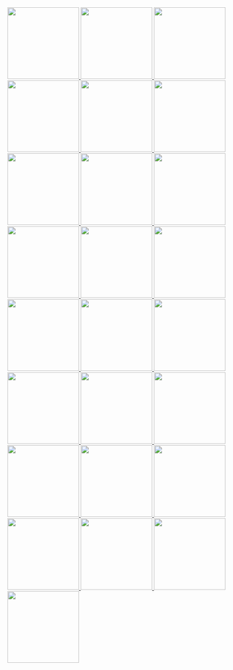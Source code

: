 <!-- AOC TILES BEGIN -->
<a href="2022/01_Calorie_Counting/2.ts">
  <img src="../assets/Media/2022/01.png" width="161px">
</a>
<a href="2022/02_Rock_Paper_Scissors/2.ts">
  <img src="../assets/Media/2022/02.png" width="161px">
</a>
<a href="2022/03_Rucksack_Reorganization/2.ts">
  <img src="../assets/Media/2022/03.png" width="161px">
</a>
<a href="2022/04_Camp_Cleanup/2.ts">
  <img src="../assets/Media/2022/04.png" width="161px">
</a>
<a href="2022/05_Supply_Stacks/2.ts">
  <img src="../assets/Media/2022/05.png" width="161px">
</a>
<a href="2022/06_Tuning_Trouble/2.ts">
  <img src="../assets/Media/2022/06.png" width="161px">
</a>
<a href="2022/07_No_Space_Left_On_Device/2.ts">
  <img src="../assets/Media/2022/07.png" width="161px">
</a>
<a href="2022/08_Treetop_Tree_House/2.ts">
  <img src="../assets/Media/2022/08.png" width="161px">
</a>
<a href="2022/09_Rope_Bridge/2.ts">
  <img src="../assets/Media/2022/09.png" width="161px">
</a>
<a href="https://adventofcode.com/2022">
  <img src="../assets/Media/2022/10.png" width="161px">
</a>
<a href="https://adventofcode.com/2022">
  <img src="../assets/Media/2022/11.png" width="161px">
</a>
<a href="https://adventofcode.com/2022">
  <img src="../assets/Media/2022/12.png" width="161px">
</a>
<a href="https://adventofcode.com/2022">
  <img src="../assets/Media/2022/13.png" width="161px">
</a>
<a href="https://adventofcode.com/2022">
  <img src="../assets/Media/2022/14.png" width="161px">
</a>
<a href="https://adventofcode.com/2022">
  <img src="../assets/Media/2022/15.png" width="161px">
</a>
<a href="https://adventofcode.com/2022">
  <img src="../assets/Media/2022/16.png" width="161px">
</a>
<a href="https://adventofcode.com/2022">
  <img src="../assets/Media/2022/17.png" width="161px">
</a>
<a href="https://adventofcode.com/2022">
  <img src="../assets/Media/2022/18.png" width="161px">
</a>
<a href="https://adventofcode.com/2022">
  <img src="../assets/Media/2022/19.png" width="161px">
</a>
<a href="https://adventofcode.com/2022">
  <img src="../assets/Media/2022/20.png" width="161px">
</a>
<a href="https://adventofcode.com/2022">
  <img src="../assets/Media/2022/21.png" width="161px">
</a>
<a href="https://adventofcode.com/2022">
  <img src="../assets/Media/2022/22.png" width="161px">
</a>
<a href="https://adventofcode.com/2022">
  <img src="../assets/Media/2022/23.png" width="161px">
</a>
<a href="https://adventofcode.com/2022">
  <img src="../assets/Media/2022/24.png" width="161px">
</a>
<a href="https://adventofcode.com/2022">
  <img src="../assets/Media/2022/25.png" width="161px">
</a>
<!-- AOC TILES END -->